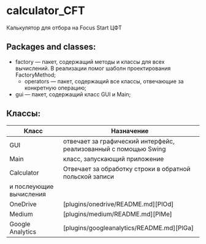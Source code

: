 # calculator_CFT
Калькулятор для отбора на Focus Start ЦФТ
## Packages and classes:
  - factory — пакет, содержащий методы и классы для всех вычислений. В реализации помог шаболн проектирования FactoryMethod;
    - operators — пакет, содержащий все классы, отвечающие за конкретную операцию;
  - gui — пакет, содержащий класс GUI и Main;
## Классы:
| Класс | Назначение |
| ------ | ------ |
| GUI | отвечает за графический интерфейс, реализованный с помощью Swing |
| Main | класс, запускающий приложение |
| Calculator | Отвечает за обработку строки в обратной польской записи 
и послеующие вычисления |
| OneDrive | [plugins/onedrive/README.md][PlOd] |
| Medium | [plugins/medium/README.md][PlMe] |
| Google Analytics | [plugins/googleanalytics/README.md][PlGa] |
